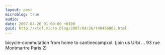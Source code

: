 ```yaml
---
layout: post
microblog: true
audio: 
date: 2007-04-26 01:00:00 +0100
guid: http://xtof.micro.blog/2007/04/26/t40496802.html
---
```

bicycle-commutation from home to cantinecampxxl. (join us Urbi ... 93 rue Montmartre Paris 2)
